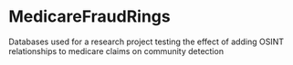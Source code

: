 # MedicareFraudRings
Databases used for a research project testing the effect of adding OSINT relationships to medicare claims on community detection
